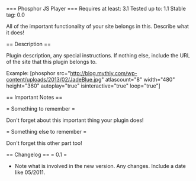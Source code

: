 === Phosphor JS Player ===
Requires at least: 3.1
Tested up to: 1.1
Stable tag: 0.0

All of the important functionality of your site belongs in this. Describe what it does!

== Description ==

Plugin description, any special instructions. If nothing else, include the URL of the site that this plugin belongs to.

Example:
[phosphor src="http://blog.mythly.com/wp-content/uploads/2013/02/JadeBlue.jpg" atlascount="8" width="480" height="360" autoplay="true" isinteractive="true" loop="true"]

== Important Notes ==

= Something to remember =

Don't forget about this important thing your plugin does!

= Something else to remember =

Don't forget this other part too!

== Changelog ==
= 0.1 =
* Note what is involved in the new version. Any changes. Include a date like 05/2011.